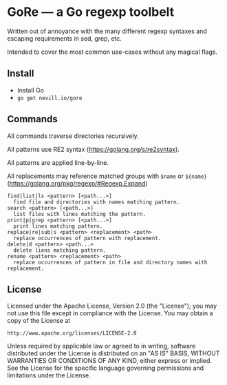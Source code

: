 # GoRe — a Go regexp toolbelt

Written out of annoyance with the many different regexp syntaxes and escaping requirements in sed, grep, etc.

Intended to cover the most common use-cases without any magical flags.

## Install

* Install Go
* `go get nevill.io/gore`

## Commands

All commands traverse directories recursively.

All patterns use RE2 syntax (https://golang.org/s/re2syntax).

All patterns are applied line-by-line.

All replacements may reference matched groups with `$name` or `${name}` (https://golang.org/pkg/regexp/#Regexp.Expand)

```
find|list|ls <pattern> [<path...>]
  find file and directories with names matching pattern.  
search <pattern> [<path...>]
  list files with lines matching the pattern.
print|p|grep <pattern> [<path...>]
  print lines matching pattern.
replace|re|sub|s <pattern> <replacement> <path>
  replace occurrences of pattern with replacement.
delete|d <pattern> <path...>
  delete liens matching pattern.
rename <pattern> <replacement> <path>
  replace occurrences of pattern in file and directory names with replacement.
```

## License

Licensed under the Apache License, Version 2.0 (the "License");
you may not use this file except in compliance with the License.
You may obtain a copy of the License at

    http://www.apache.org/licenses/LICENSE-2.0

Unless required by applicable law or agreed to in writing, software
distributed under the License is distributed on an "AS IS" BASIS,
WITHOUT WARRANTIES OR CONDITIONS OF ANY KIND, either express or implied.
See the License for the specific language governing permissions and
limitations under the License.
